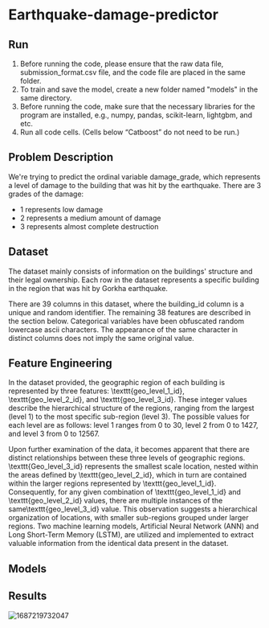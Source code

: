 # Earthquake-damage-predictor

## Run
1. Before running the code, please ensure that the raw data file, submission_format.csv file, and the code file are placed in the same folder.  
2. To train and save the model, create a new folder named "models" in the same directory.  
3. Before running the code, make sure that the necessary libraries for the program are installed, e.g., numpy, pandas, scikit-learn, lightgbm, and etc.  
4. Run all code cells. (Cells below “Catboost” do not need to be run.)  
   
## Problem Description
We're trying to predict the ordinal variable damage_grade, which represents a level of damage to the building that was hit by the earthquake. There are 3 grades of the damage:

- 1 represents low damage
- 2 represents a medium amount of damage
- 3 represents almost complete destruction

## Dataset
The dataset mainly consists of information on the buildings' structure and their legal ownership. Each row in the dataset represents a specific building in the region that was hit by Gorkha earthquake.

There are 39 columns in this dataset, where the building_id column is a unique and random identifier. The remaining 38 features are described in the section below. Categorical variables have been obfuscated random lowercase ascii characters. The appearance of the same character in distinct columns does not imply the same original value.

## Feature Engineering
In the dataset provided, the geographic region of each building is represented by three features: \texttt{geo\_level\_1\_id}, \texttt{geo\_level\_2\_id}, and \texttt{geo\_level\_3\_id}. These integer values describe the hierarchical structure of the regions, ranging from the largest (level 1) to the most specific sub-region (level 3). The possible values for each level are as follows: level 1 ranges from 0 to 30, level 2 from 0 to 1427, and level 3 from 0 to 12567.

Upon further examination of the data, it becomes apparent that there are distinct relationships between these three levels of geographic regions. \texttt{Geo\_level\_3\_id} represents the smallest scale location, nested within the areas defined by \texttt{geo\_level\_2\_id}, which in turn are contained within the larger regions represented by \texttt{geo\_level\_1\_id}. Consequently, for any given combination of \texttt{geo\_level\_1\_id} and \texttt{geo\_level\_2\_id} values, there are multiple instances of the same\texttt{geo\_level\_3\_id} value. This observation suggests a hierarchical organization of locations, with smaller sub-regions grouped under larger regions.
Two machine learning models, Artificial Neural Network (ANN) and Long Short-Term Memory (LSTM), are utilized and implemented to extract valuable information from the identical data present in the dataset. 

## Models

## Results
![1687219732047](https://github.com/1eom3i/Earthquake-damage-predictor/assets/124229472/d3a97576-9e51-4adb-b778-cf939f66f419)
